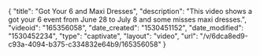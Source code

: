 {
    "title": "Got Your 6 and Maxi Dresses",
    "description": "This video shows a got your 6 event from June 28 to July 8 and some misses maxi dresses.",
    "videoid": "165356058",
    "date_created": "1530451152",
    "date_modified": "1530452234",
    "type": "captivate",
    "layout": "video",
    "url": "\/v\/6dca8ed9-c93a-4094-b375-c334832e64b9\/165356058"
}